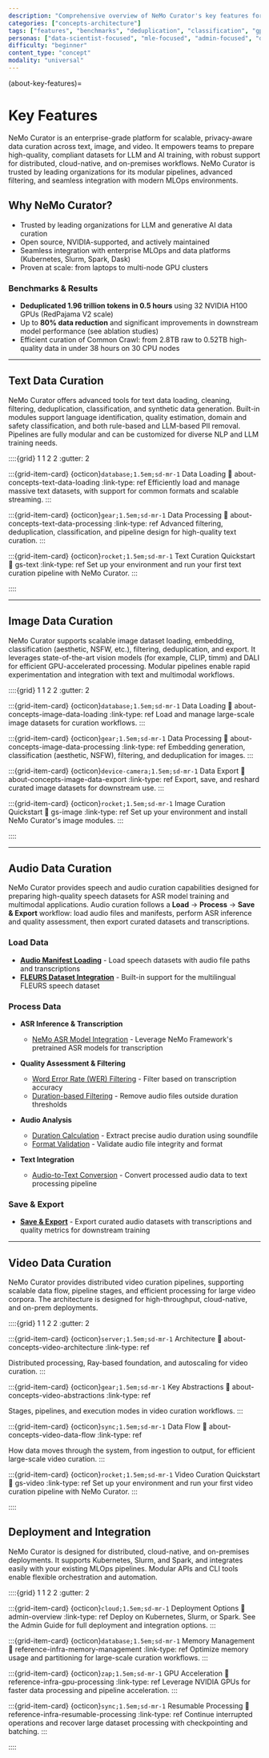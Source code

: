 ```yaml
---
description: "Comprehensive overview of NeMo Curator's key features for text, image, and video data curation with deployment options"
categories: ["concepts-architecture"]
tags: ["features", "benchmarks", "deduplication", "classification", "gpu-accelerated", "distributed", "deployment-operations"]
personas: ["data-scientist-focused", "mle-focused", "admin-focused", "devops-focused"]
difficulty: "beginner"
content_type: "concept"
modality: "universal"
---
```


(about-key-features)=
# Key Features

NeMo Curator is an enterprise-grade platform for scalable, privacy-aware data curation across text, image, and video. It empowers teams to prepare high-quality, compliant datasets for LLM and AI training, with robust support for distributed, cloud-native, and on-premises workflows. NeMo Curator is trusted by leading organizations for its modular pipelines, advanced filtering, and seamless integration with modern MLOps environments.

## Why NeMo Curator?

- Trusted by leading organizations for LLM and generative AI data curation
- Open source, NVIDIA-supported, and actively maintained
- Seamless integration with enterprise MLOps and data platforms (Kubernetes, Slurm, Spark, Dask)
- Proven at scale: from laptops to multi-node GPU clusters

### Benchmarks & Results

- **Deduplicated 1.96 trillion tokens in 0.5 hours** using 32 NVIDIA H100 GPUs (RedPajama V2 scale)
- Up to **80% data reduction** and significant improvements in downstream model performance (see ablation studies)
- Efficient curation of Common Crawl: from 2.8TB raw to 0.52TB high-quality data in under 38 hours on 30 CPU nodes

---

## Text Data Curation

NeMo Curator offers advanced tools for text data loading, cleaning, filtering, deduplication, classification, and synthetic data generation. Built-in modules support language identification, quality estimation, domain and safety classification, and both rule-based and LLM-based PII removal. Pipelines are fully modular and can be customized for diverse NLP and LLM training needs.

::::{grid} 1 1 2 2
:gutter: 2

:::{grid-item-card} {octicon}`database;1.5em;sd-mr-1` Data Loading
:link: about-concepts-text-data-loading
:link-type: ref
Efficiently load and manage massive text datasets, with support for common formats and scalable streaming.
:::

:::{grid-item-card} {octicon}`gear;1.5em;sd-mr-1` Data Processing
:link: about-concepts-text-data-processing
:link-type: ref
Advanced filtering, deduplication, classification, and pipeline design for high-quality text curation.
:::


:::{grid-item-card} {octicon}`rocket;1.5em;sd-mr-1` Text Curation Quickstart
:link: gs-text
:link-type: ref
Set up your environment and run your first text curation pipeline with NeMo Curator.
:::

::::

---

## Image Data Curation

NeMo Curator supports scalable image dataset loading, embedding, classification (aesthetic, NSFW, etc.), filtering, deduplication, and export. It leverages state-of-the-art vision models (for example, CLIP, timm) and DALI for efficient GPU-accelerated processing. Modular pipelines enable rapid experimentation and integration with text and multimodal workflows.

::::{grid} 1 1 2 2
:gutter: 2

:::{grid-item-card} {octicon}`database;1.5em;sd-mr-1` Data Loading
:link: about-concepts-image-data-loading
:link-type: ref
Load and manage large-scale image datasets for curation workflows.
:::

:::{grid-item-card} {octicon}`gear;1.5em;sd-mr-1` Data Processing
:link: about-concepts-image-data-processing
:link-type: ref
Embedding generation, classification (aesthetic, NSFW), filtering, and deduplication for images.
:::

:::{grid-item-card} {octicon}`device-camera;1.5em;sd-mr-1` Data Export
:link: about-concepts-image-data-export
:link-type: ref
Export, save, and reshard curated image datasets for downstream use.
:::

:::{grid-item-card} {octicon}`rocket;1.5em;sd-mr-1` Image Curation Quickstart
:link: gs-image
:link-type: ref
Set up your environment and install NeMo Curator's image modules.
:::

::::

---

## Audio Data Curation

NeMo Curator provides speech and audio curation capabilities designed for preparing high-quality speech datasets for ASR model training and multimodal applications. Audio curation follows a **Load** → **Process** → **Save & Export** workflow: load audio files and manifests, perform ASR inference and quality assessment, then export curated datasets and transcriptions.

### Load Data

- **[Audio Manifest Loading](../curate-audio/load-data/index.md)** - Load speech datasets with audio file paths and transcriptions
- **[FLEURS Dataset Integration](../curate-audio/load-data/fleurs-dataset.md)** - Built-in support for the multilingual FLEURS speech dataset

### Process Data

- **ASR Inference & Transcription**
  - [NeMo ASR Model Integration](../curate-audio/process-data/asr-inference/nemo-models.md) - Leverage NeMo Framework's pretrained ASR models for transcription

- **Quality Assessment & Filtering**
  - [Word Error Rate (WER) Filtering](../curate-audio/process-data/quality-assessment/wer-filtering.md) - Filter based on transcription accuracy
  - [Duration-based Filtering](../curate-audio/process-data/quality-assessment/duration-filtering.md) - Remove audio files outside duration thresholds

- **Audio Analysis**
  - [Duration Calculation](../curate-audio/process-data/audio-analysis/duration-calculation.md) - Extract precise audio duration using soundfile
  - [Format Validation](../curate-audio/process-data/audio-analysis/format-validation.md) - Validate audio file integrity and format

- **Text Integration**
  - [Audio-to-Text Conversion](../curate-audio/process-data/text-integration/index.md) - Convert processed audio data to text processing pipeline

### Save & Export

- **[Save & Export](../curate-audio/save-export.md)** - Export curated audio datasets with transcriptions and quality metrics for downstream training

---

## Video Data Curation

NeMo Curator provides distributed video curation pipelines, supporting scalable data flow, pipeline stages, and efficient processing for large video corpora. The architecture is designed for high-throughput, cloud-native, and on-prem deployments.

::::{grid} 1 1 2 2
:gutter: 2

:::{grid-item-card} {octicon}`server;1.5em;sd-mr-1` Architecture
:link: about-concepts-video-architecture
:link-type: ref

Distributed processing, Ray-based foundation, and autoscaling for video curation.
:::

:::{grid-item-card} {octicon}`gear;1.5em;sd-mr-1` Key Abstractions
:link: about-concepts-video-abstractions
:link-type: ref

Stages, pipelines, and execution modes in video curation workflows.
:::

:::{grid-item-card} {octicon}`sync;1.5em;sd-mr-1` Data Flow
:link: about-concepts-video-data-flow
:link-type: ref

How data moves through the system, from ingestion to output, for efficient large-scale video curation.
:::

:::{grid-item-card} {octicon}`rocket;1.5em;sd-mr-1` Video Curation Quickstart
:link: gs-video
:link-type: ref
Set up your environment and run your first video curation pipeline with NeMo Curator.
:::

::::

## Deployment and Integration

NeMo Curator is designed for distributed, cloud-native, and on-premises deployments. It supports Kubernetes, Slurm, and Spark, and integrates easily with your existing MLOps pipelines. Modular APIs and CLI tools enable flexible orchestration and automation.

::::{grid} 1 1 2 2
:gutter: 2

:::{grid-item-card} {octicon}`cloud;1.5em;sd-mr-1` Deployment Options
:link: admin-overview
:link-type: ref
Deploy on Kubernetes, Slurm, or Spark. See the Admin Guide for full deployment and integration options.
:::

:::{grid-item-card} {octicon}`database;1.5em;sd-mr-1` Memory Management
:link: reference-infra-memory-management
:link-type: ref
Optimize memory usage and partitioning for large-scale curation workflows.
:::

:::{grid-item-card} {octicon}`zap;1.5em;sd-mr-1` GPU Acceleration
:link: reference-infra-gpu-processing
:link-type: ref
Leverage NVIDIA GPUs for faster data processing and pipeline acceleration.
:::

:::{grid-item-card} {octicon}`sync;1.5em;sd-mr-1` Resumable Processing
:link: reference-infra-resumable-processing
:link-type: ref
Continue interrupted operations and recover large dataset processing with checkpointing and batching.
:::

::::
